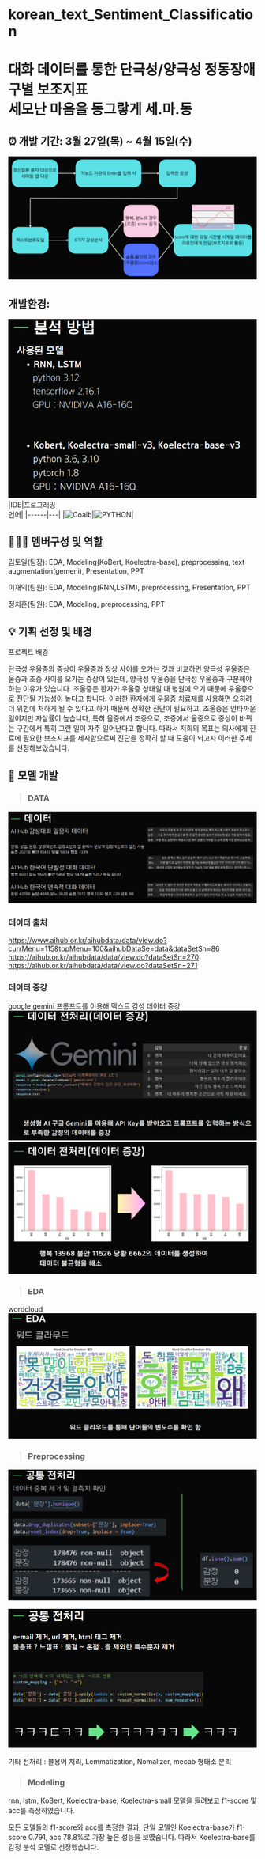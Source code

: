 # korean_text_Sentiment_Classification

# 대화 데이터를 통한 단극성/양극성 정동장애 구별 보조지표<br/>세모난 마음을 동그랗게 세.마.동

## :alarm_clock: 개발 기간: 3월 27일(목) ~ 4월 15일(수)
![image](image/diagram.PNG)
## 개발환경:
![image](image/env.PNG)
|IDE|프로그래밍<br/>언어|
|------|---|
|![Coalb](https://img.shields.io/badge/Colab-F9AB00?style=for-the-badge&logo=googlecolab&color=525252)|![PYTHON](https://img.shields.io/badge/Python-3776AB?style=for-the-badge&logo=python&logoColor=white)|


## :people_holding_hands: 멤버구성 및 역할
김토일(팀장): EDA, Modeling(KoBert, Koelectra-base), preprocessing, text augmentation(gemeni), Presentation, PPT

이재익(팀원): EDA, Modeling(RNN,LSTM), preprocessing, Presentation, PPT

정치훈(팀원): EDA, Modeling, preprocessing, PPT

## :bulb: 기획 선정 및 배경
프로젝트 배경

단극성 우울증의 증상이 우울증과 정상 사이를 오가는 것과 비교하면 양극성 우울증은 울증과 조증 사이를 오가는 증상이 있는데, 양극성 우울증을 단극성 우울증과 구분해야 하는 이유가 있습니다. 조울증은 환자가 우울증 상태일 때 병원에 오기 때문에 우울증으로 진단될 가능성이 높다고 합니다. 이러한 환자에게 우울증 치료제를 사용하면 오히려 더 위험에 처하게 될 수 있다고 하기 때문에 정확한 진단이 필요하고, 조울증은 안타까운 일이지만 자살률이 높습니다, 특히 울증에서 조증으로, 조증에서 울증으로 증상이 바뀌는 구간에서 특히 그런 일이 자주 일어난다고 합니다. 따라서 저희의 목표는 의사에게 진료에 필요한 보조지표를 제시함으로써 진단을 정확히 할 때 도움이 되고자 이러한 주제를 선정해보았습니다.



## :robot: 모델 개발
> ### DATA
![image](image/data1.PNG)

### 데이터 출처
https://www.aihub.or.kr/aihubdata/data/view.do?currMenu=115&topMenu=100&aihubDataSe=data&dataSetSn=86
https://aihub.or.kr/aihubdata/data/view.do?dataSetSn=270
https://aihub.or.kr/aihubdata/data/view.do?dataSetSn=271

### 데이터 증강 
google gemini 프롬프트를 이용해 텍스트 감성 데이터 증강
![image](image/data3.PNG)
![image](image/data4.PNG)

> ### EDA
wordcloud
![image](image/data5.PNG)


> ### Preprocessing

![image](image/preprocessing1.PNG)

![image](image/preprocessing2.PNG)

기타 전처리 : 불용어 처리, Lemmatization, Nomalizer, mecab 형태소 분리



> ### Modeling

rnn, lstm, KoBert, Koelectra-base, Koelectra-small 모델을 돌려보고 f1-score 및 acc를 측정하였습니다.

모든 모델들의 f1-score와 acc를 측정한 결과, 단일 모델인 Koelectra-base가 f1-score 0.791, acc 78.8%로 가장 높은 성능을 보였습니다. 따라서 Koelectra-base를 감정 분석 모델로 선정했습니다.








